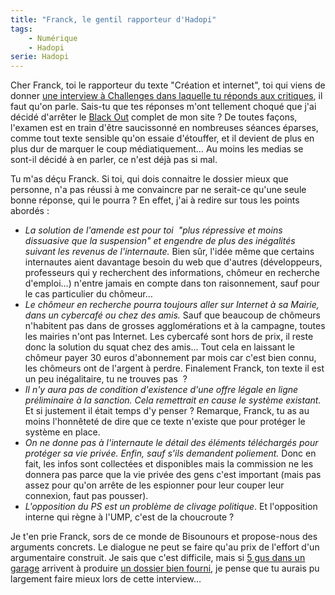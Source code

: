 ```yaml
---
title: "Franck, le gentil rapporteur d'Hadopi"
tags:
    - Numérique
    - Hadopi
serie: Hadopi
---
```


Cher Franck, toi le rapporteur du texte "Création et internet", toi qui viens de
donner
[une interview à Challenges dans laquelle tu réponds aux critiques](http://www.challenges.fr/high-tech/),
il faut qu'on parle. Sais-tu que tes réponses m'ont tellement choqué que j'ai
décidé d'arrêter le
[Black Out](http://www.laquadrature.net/fr/black-out-et-apres) complet de mon
site&nbsp;? De toutes façons, l'examen est en train d'être saucissonné en
nombreuses séances éparses, comme tout texte sensible qu'on essaie d'étouffer,
et il devient de plus en plus dur de marquer le coup médiatiquement… Au moins
les medias se sont-il décidé à en parler, ce n'est déjà pas si mal.

Tu m'as déçu Franck. Si toi, qui dois connaitre le dossier mieux que personne,
n'a pas réussi à me convaincre par ne serait-ce qu'une seule bonne réponse, qui
le pourra&nbsp;? En effet, j'ai à redire sur tous les points abordés&nbsp;:

-   _La solution de l'amende est pour toi  "plus répressive et moins dissuasive
    que la suspension" et engendre de plus des inégalités suivant les revenus de
    l'internaute._ Bien sûr, l'idée même que certains internautes aient
    davantage besoin du web que d'autres (développeurs, professeurs qui y
    recherchent des informations, chômeur en recherche d'emploi…) n'entre jamais
    en compte dans ton raisonnement, sauf pour le cas particulier du chômeur…
-   _Le chômeur en recherche pourra toujours aller sur Internet à sa Mairie,
    dans un cybercafé ou chez des amis._ Sauf que beaucoup de chômeurs
    n'habitent pas dans de grosses agglomérations et à la campagne, toutes les
    mairies n'ont pas Internet. Les cybercafé sont hors de prix, il reste donc
    la solution du squat chez des amis… Tout cela en laissant le chômeur payer
    30 euros d'abonnement par mois car c'est bien connu, les chômeurs ont de
    l'argent à perdre. Finalement Franck, ton texte il est un peu inégalitaire,
    tu ne trouves pas &nbsp;?
-   _Il n'y aura pas de condition d'existence d'une offre légale en ligne
    préliminaire à la sanction. Cela remettrait en cause le système existant._
    Et si justement il était temps d'y penser&nbsp;? Remarque, Franck, tu as au
    moins l'honnêteté de dire que ce texte n'existe que pour protéger le système
    en place.
-   _On ne donne pas à l'internaute le détail des éléments téléchargés pour
    protéger sa vie privée. Enfin, sauf s'ils demandent poliement._ Donc en
    fait, les infos sont collectées et disponibles mais la commission ne les
    donnera pas parce que la vie privée des gens c'est important (mais pas assez
    pour qu'on arrête de les espionner pour leur couper leur connexion, faut pas
    pousser).
-   _L'opposition du PS est un problème de clivage politique_. Et l'opposition
    interne qui règne à l'UMP, c'est de la choucroute&nbsp;?

Je t'en prie Franck, sors de ce monde de Bisounours et propose-nous des
arguments concrets. Le dialogue ne peut se faire qu'au prix de l'effort d'un
argumentaire construit. Je sais que c'est difficile, mais si
[5 gus dans un garage](http://www.cinqgusdansungarage.org/) arrivent à produire
[un dossier bien fourni](http://www.laquadrature.net/files/LaQuadratureduNet-Riposte-Graduee_reponse-inefficace-inapplicable-dangereuse-a-un-faux-probleme.pdf),
je pense que tu aurais pu largement faire mieux lors de cette interview…
